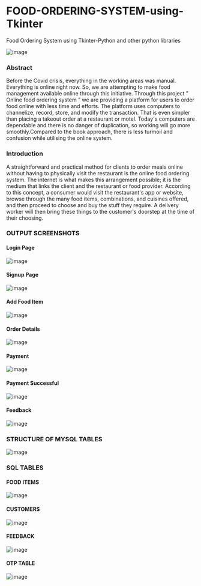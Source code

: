 # FOOD-ORDERING-SYSTEM-using-Tkinter
Food Ordering System using Tkinter-Python and other python libraries

![image](https://github.com/kesavsanthosh3/FOOD-ORDERING-SYSTEM-using-Tkinter/assets/95330456/d35172db-beaa-45e2-b2fb-93e349520491)

### Abstract
Before the Covid crisis, everything in the working areas was manual. Everything is online right now. So, we are attempting to make food management available online through this initiative. Through this project ” Online food ordering system ” we are providing a platform for users to order food online with less time and efforts. The platform uses computers to channelize, record, store, and modify the transaction. That is even simpler than placing a takeout order at a restaurant or motel. Today's computers are dependable and there is no danger of duplication, so working will go more smoothly.Compared to the book approach, there is less turmoil and confusion while utilising the online system.

### Introduction
A straightforward and practical method for clients to order meals online without having to physically visit the restaurant is the online food ordering system. The internet is what makes this arrangement possible; it is the medium that links the client and the restaurant or food provider.
According to this concept, a consumer would visit the restaurant's app or website, browse through the many food items, combinations, and cuisines offered, and then proceed to choose and buy the stuff they require. A delivery worker will then bring these things to the customer's doorstep at the time of their choosing.

### OUTPUT SCREENSHOTS
#### Login Page
![image](https://user-images.githubusercontent.com/95330456/224529973-b2bf5e2e-520c-4a39-bbe1-7b3a4353e778.png)
#### Signup Page
![image](https://user-images.githubusercontent.com/95330456/224529996-fdf0e96d-1a72-4c82-9990-e5b77d50e98a.png)
#### Add Food Item
![image](https://user-images.githubusercontent.com/95330456/224530059-ad10f8e6-1f35-4b3f-bbac-b599770ac4ae.png)
#### Order Details
![image](https://user-images.githubusercontent.com/95330456/224530099-d127611a-e806-4e4e-9b08-cc8692d9dc72.png)
#### Payment
![image](https://user-images.githubusercontent.com/95330456/224530127-172230aa-e492-4c83-980d-fe5cd9ab0287.png)
#### Payment Successful
![image](https://user-images.githubusercontent.com/95330456/224530169-84b4f3a0-08f6-4966-8137-810ae66a29ba.png)
#### Feedback
![image](https://user-images.githubusercontent.com/95330456/224530207-af57a824-bf3e-4551-86dc-b6f6bd709c9d.png)

### STRUCTURE OF MYSQL TABLES
![image](https://user-images.githubusercontent.com/95330456/224529441-9907bf0c-d9c2-46e6-a51b-255e229fe68a.png)

### SQL TABLES
#### FOOD ITEMS
![image](https://user-images.githubusercontent.com/95330456/224529510-a6afe669-88e1-4c37-9ea3-a72f5642f4b9.png)
#### CUSTOMERS
![image](https://user-images.githubusercontent.com/95330456/224529725-75941c0d-5981-463e-a357-c1cf5581ee0b.png)
#### FEEDBACK
![image](https://user-images.githubusercontent.com/95330456/224529604-aaf67168-60b9-4996-8e16-0b1ce048c3db.png)
#### OTP TABLE
![image](https://user-images.githubusercontent.com/95330456/224529638-5bb950e7-53c9-4d01-8d99-40d418856e8a.png)


